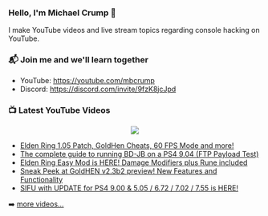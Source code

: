 ### Hello, I'm Michael Crump 👋

I make YouTube videos and live stream topics regarding console hacking on YouTube. 

### 📬 Join me and we'll learn together

- YouTube: https://youtube.com/mbcrump
- Discord: https://discord.com/invite/9fzK8jcJpd

### 📺 Latest YouTube Videos

<div align="center">

[<img src="https://img.shields.io/badge/-Subscribe-red?style=for-the-badge&logo=youtube&logoColor=white"/>](https://www.youtube.com/c/mbcrump?sub_confirmation=1)

</div>

<!-- YOUTUBE:START -->
- [Elden Ring 1.05 Patch, GoldHen Cheats, 60 FPS Mode and more!](https://www.youtube.com/watch?v=DudOCz0cZ7Y)
- [The complete guide to running BD-JB on a PS4 9.04 &lpar;FTP Payload Test&rpar;](https://www.youtube.com/watch?v=td7gikkgEjc)
- [Elden Ring Easy Mod is HERE! Damage Modifiers plus Rune included](https://www.youtube.com/watch?v=bjFoJo4F50g)
- [Sneak Peek at GoldHEN v2.3b2 preview! New Features and Functionality](https://www.youtube.com/watch?v=7hJvzD_g5_Q)
- [SIFU with UPDATE for PS4 9.00 &amp; 5.05 / 6.72 / 7.02 / 7.55 is HERE!](https://www.youtube.com/watch?v=qYdLt5TzBbY)
<!-- YOUTUBE:END -->

➡️ [more videos...](https://youtube.com/mbcrump)

